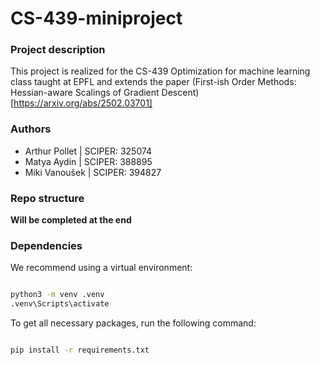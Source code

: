 # CS-439-miniproject


### Project description

This project is realized for the CS-439 Optimization for machine learning class taught at EPFL and extends the paper (First-ish Order Methods: Hessian-aware Scalings of Gradient Descent)[https://arxiv.org/abs/2502.03701]


### Authors


* Arthur Pollet | SCIPER: 325074
* Matya Aydin | SCIPER: 388895
* Miki Vanoušek | SCIPER: 394827


### Repo structure

**Will be completed at the end**

### Dependencies

We recommend using a virtual environment:
```bash

python3 -m venv .venv
.venv\Scripts\activate
```

To get all necessary packages, run the following command:

```bash

pip install -r requirements.txt
```